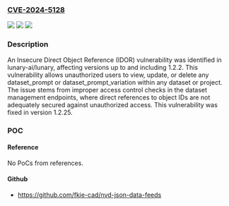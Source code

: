 ### [CVE-2024-5128](https://cve.mitre.org/cgi-bin/cvename.cgi?name=CVE-2024-5128)
![](https://img.shields.io/static/v1?label=Product&message=lunary-ai%2Flunary&color=blue)
![](https://img.shields.io/static/v1?label=Version&message=unspecified%3C%201.2.25%20&color=brighgreen)
![](https://img.shields.io/static/v1?label=Vulnerability&message=CWE-284%20Improper%20Access%20Control&color=brighgreen)

### Description

An Insecure Direct Object Reference (IDOR) vulnerability was identified in lunary-ai/lunary, affecting versions up to and including 1.2.2. This vulnerability allows unauthorized users to view, update, or delete any dataset_prompt or dataset_prompt_variation within any dataset or project. The issue stems from improper access control checks in the dataset management endpoints, where direct references to object IDs are not adequately secured against unauthorized access. This vulnerability was fixed in version 1.2.25.

### POC

#### Reference
No PoCs from references.

#### Github
- https://github.com/fkie-cad/nvd-json-data-feeds

